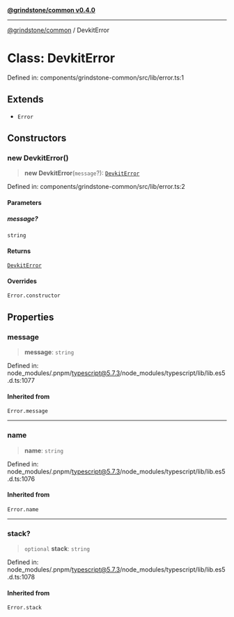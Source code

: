 [**@grindstone/common v0.4.0**](../README.md)

***

[@grindstone/common](../globals.md) / DevkitError

# Class: DevkitError

Defined in: components/grindstone-common/src/lib/error.ts:1

## Extends

- `Error`

## Constructors

### new DevkitError()

> **new DevkitError**(`message`?): [`DevkitError`](DevkitError.md)

Defined in: components/grindstone-common/src/lib/error.ts:2

#### Parameters

##### message?

`string`

#### Returns

[`DevkitError`](DevkitError.md)

#### Overrides

`Error.constructor`

## Properties

### message

> **message**: `string`

Defined in: node\_modules/.pnpm/typescript@5.7.3/node\_modules/typescript/lib/lib.es5.d.ts:1077

#### Inherited from

`Error.message`

***

### name

> **name**: `string`

Defined in: node\_modules/.pnpm/typescript@5.7.3/node\_modules/typescript/lib/lib.es5.d.ts:1076

#### Inherited from

`Error.name`

***

### stack?

> `optional` **stack**: `string`

Defined in: node\_modules/.pnpm/typescript@5.7.3/node\_modules/typescript/lib/lib.es5.d.ts:1078

#### Inherited from

`Error.stack`
